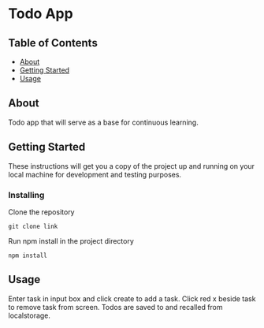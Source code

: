 # Todo App

## Table of Contents

- [About](#about)
- [Getting Started](#getting_started)
- [Usage](#usage)

## About <a name = "about"></a>

Todo app that will serve as a base for continuous learning.

## Getting Started <a name = "getting_started"></a>

These instructions will get you a copy of the project up and running on your local machine for development and testing purposes.

### Installing

Clone the repository

```
git clone link
```

Run npm install in the project directory

```
npm install
```

## Usage <a name = "usage"></a>

Enter task in input box and click create to add a task.
Click red x beside task to remove task from screen.
Todos are saved to and recalled from localstorage.
